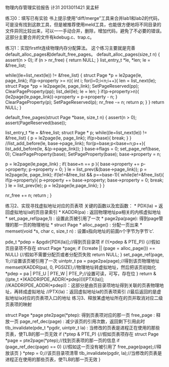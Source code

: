 物理内存管理实验报告 计31 2013011421 吴孟轩

练习0：填写已有实验 书上提示使用“diff/merge”工具来合并lab1和lab2的代码，可是没有找到这款工具，但是被推荐使用meld工具，也能很方便地将不同目录的文件异同比较出来，可以一一手动合并，删除，增加代码，避免了不必要的错误。 这部分主要合并的文件有kdebug.c、trap.c。

练习1：实现firstfit连续物理内存分配算法。 这个练习主要就是完善default_alloc_pages和default_free_pages。 default_alloc_pages(size_t n) { assert(n > 0); if (n > nr_free) { return NULL; } list_entry_t *le, *len; le = &free_list;

while((le=list_next(le)) != &free_list) {
  struct Page *p = le2page(le, page_link);
  if(p->property >= n){
    int i;
    for(i=0;i<n;i++){
      len = list_next(le);
      struct Page *pp = le2page(le, page_link);
      SetPageReserved(pp);
      ClearPageProperty(pp);
      list_del(le);
      le = len;
    }
    if(p->property>n){
      (le2page(le,page_link))->property = p->property - n;
    }
    ClearPageProperty(p);
    SetPageReserved(p);
    nr_free -= n;
    return p;
  }
}
return NULL;
}

default_free_pages(struct Page *base, size_t n) {
assert(n > 0);
assert(PageReserved(base));

list_entry_t *le = &free_list;
struct Page * p;
while((le=list_next(le)) != &free_list) {
  p = le2page(le, page_link);
  if(p>base){
    break;
  }
}
//list_add_before(le, base->page_link);
for(p=base;p<base+n;p++){
  list_add_before(le, &(p->page_link));
}
base->flags = 0;
set_page_ref(base, 0);
ClearPageProperty(base);
SetPageProperty(base);
base->property = n;

p = le2page(le,page_link) ;
if( base+n == p ){
  base->property += p->property;
  p->property = 0;
}
le = list_prev(&(base->page_link));
p = le2page(le, page_link);
if(le!=&free_list && p==base-1){
  while(le!=&free_list){
    if(p->property){
      p->property += base->property;
      base->property = 0;
      break;
    }
    le = list_prev(le);
    p = le2page(le,page_link);
  }
}

nr_free += n;
return ;
}

练习2、实现寻找虚拟地址对应的页表项 关键的函数以及宏函数： * PDX(la) = 返回虚拟地址la的页目录索引 * KADDR(pa) : 返回物理地址pa相关的内核虚拟地址 * set_page_ref(page,1) : 设置此页被引用了一次 * page2pa(page): 得到page管理的那一页的物理地址 * struct Page * alloc_page() : 分配一页出来 * memset(void *s, char c, size_t n) : 设置s指向地址的前面n个字节为字节‘c’.

pde_t *pdep = &pgdir[PDX(la)];//得到页目录项
if (!(*pdep & PTE_P)) {//假如页目录项不存在
    struct Page *page;
    if (!create || (page = alloc_page()) == NULL) {//假如不需要分配页或者分配页失败
        return NULL;
    }
    set_page_ref(page, 1);//设置该页被引用了一次
    uintptr_t pa = page2pa(page);//得到该页物理地址
    memset(KADDR(pa), 0, PGSIZE);//物理地址转虚拟地址，然后把该页初始化
    *pdep = pa | PTE_U | PTE_W | PTE_P;//设置可读，可写，存在位
}
return &((pte_t *)KADDR(PDE_ADDR(*pdep)))[PTX(la)];
//KADDR(PDE_ADDR(*pdep))：这部分是由页目录项地址得到关联的页表物理地址，再转成虚拟地址
//PTX(la)：返回虚拟地址la的页表项索引
//最后返回的是虚拟地址la对应的页表项入口的地址
练习3、释放某虚地址所在的页并取消对应二级页表项的映射

struct Page *page pte2page(*ptep): 得到页表项对应的那一页
free_page : 释放一页
page_ref_dec(page) : 减少该页的引用次数，返回剩下引用此时
tlb_invalidate(pde_t *pgdir, uintptr_t la) : 当修改的页表是进程正在使用的那些页表，使TLB的那一页无效
if (*ptep & PTE_P) {//假如页表项存在 struct Page *page = pte2page(*ptep);//找到页表项的那一页的信息 if (page_ref_dec(page) == 0) {//假如这一页没有被引用了 free_page(page);//释放该页 } *ptep = 0;//该页目录项清零 tlb_invalidate(pgdir, la);//当修改的页表是进程正在使用的那些页表，使TLB的那一页无效 }